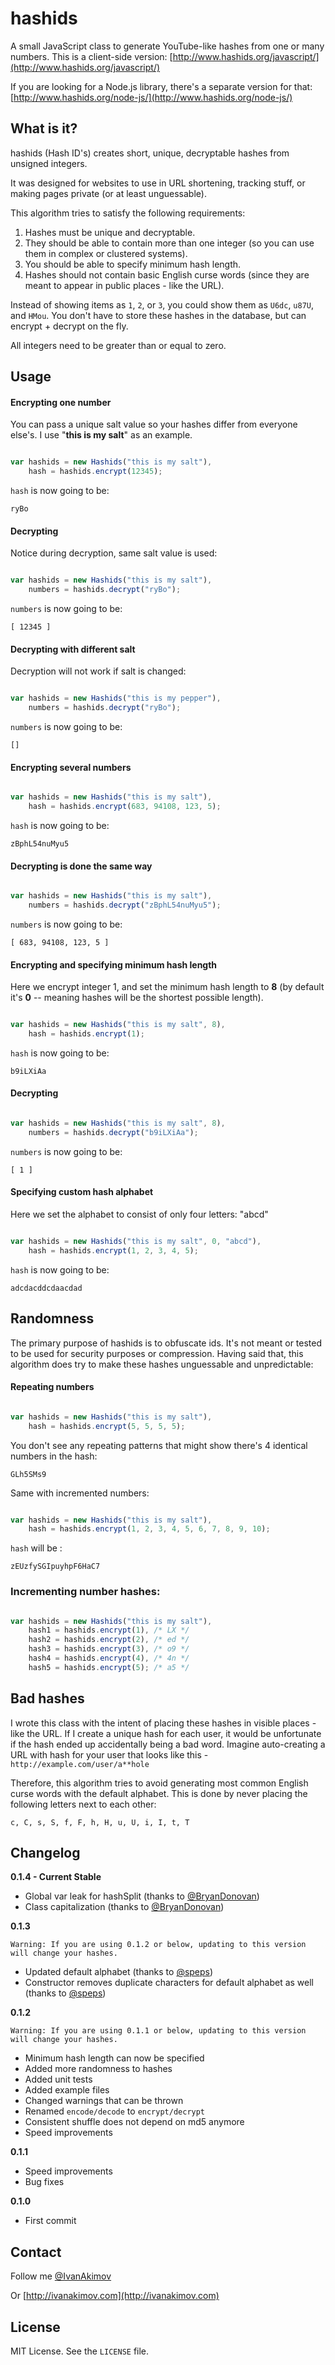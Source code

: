 
# hashids

A small JavaScript class to generate YouTube-like hashes from one or many numbers. This is a client-side version: [http://www.hashids.org/javascript/](http://www.hashids.org/javascript/)

If you are looking for a Node.js library, there's a separate version for that: [http://www.hashids.org/node-js/](http://www.hashids.org/node-js/)

## What is it?

hashids (Hash ID's) creates short, unique, decryptable hashes from unsigned integers.

It was designed for websites to use in URL shortening, tracking stuff, or making pages private (or at least unguessable).

This algorithm tries to satisfy the following requirements:

1. Hashes must be unique and decryptable.
2. They should be able to contain more than one integer (so you can use them in complex or clustered systems).
3. You should be able to specify minimum hash length.
4. Hashes should not contain basic English curse words (since they are meant to appear in public places - like the URL).

Instead of showing items as `1`, `2`, or `3`, you could show them as `U6dc`, `u87U`, and `HMou`.
You don't have to store these hashes in the database, but can encrypt + decrypt on the fly.

All integers need to be greater than or equal to zero.

## Usage

#### Encrypting one number

You can pass a unique salt value so your hashes differ from everyone else's. I use "**this is my salt**" as an example.

```javascript

var hashids = new Hashids("this is my salt"),
	hash = hashids.encrypt(12345);
```

`hash` is now going to be:

	ryBo

#### Decrypting

Notice during decryption, same salt value is used:

```javascript

var hashids = new Hashids("this is my salt"),
	numbers = hashids.decrypt("ryBo");
```

`numbers` is now going to be:

	[ 12345 ]

#### Decrypting with different salt

Decryption will not work if salt is changed:

```javascript

var hashids = new Hashids("this is my pepper"),
	numbers = hashids.decrypt("ryBo");
```

`numbers` is now going to be:

	[]

#### Encrypting several numbers

```javascript

var hashids = new Hashids("this is my salt"),
	hash = hashids.encrypt(683, 94108, 123, 5);
```

`hash` is now going to be:

	zBphL54nuMyu5

#### Decrypting is done the same way

```javascript

var hashids = new Hashids("this is my salt"),
	numbers = hashids.decrypt("zBphL54nuMyu5");
```

`numbers` is now going to be:

	[ 683, 94108, 123, 5 ]

#### Encrypting and specifying minimum hash length

Here we encrypt integer 1, and set the minimum hash length to **8** (by default it's **0** -- meaning hashes will be the shortest possible length).

```javascript

var hashids = new Hashids("this is my salt", 8),
	hash = hashids.encrypt(1);
```

`hash` is now going to be:

	b9iLXiAa

#### Decrypting

```javascript

var hashids = new Hashids("this is my salt", 8),
	numbers = hashids.decrypt("b9iLXiAa");
```

`numbers` is now going to be:

	[ 1 ]

#### Specifying custom hash alphabet

Here we set the alphabet to consist of only four letters: "abcd"

```javascript

var hashids = new Hashids("this is my salt", 0, "abcd"),
	hash = hashids.encrypt(1, 2, 3, 4, 5);
```

`hash` is now going to be:

	adcdacddcdaacdad

## Randomness

The primary purpose of hashids is to obfuscate ids. It's not meant or tested to be used for security purposes or compression.
Having said that, this algorithm does try to make these hashes unguessable and unpredictable:

#### Repeating numbers

```javascript

var hashids = new Hashids("this is my salt"),
	hash = hashids.encrypt(5, 5, 5, 5);
```

You don't see any repeating patterns that might show there's 4 identical numbers in the hash:

	GLh5SMs9

Same with incremented numbers:

```javascript

var hashids = new Hashids("this is my salt"),
	hash = hashids.encrypt(1, 2, 3, 4, 5, 6, 7, 8, 9, 10);
```

`hash` will be :

	zEUzfySGIpuyhpF6HaC7

### Incrementing number hashes:

```javascript

var hashids = new Hashids("this is my salt"),
	hash1 = hashids.encrypt(1), /* LX */
	hash2 = hashids.encrypt(2), /* ed */
	hash3 = hashids.encrypt(3), /* o9 */
	hash4 = hashids.encrypt(4), /* 4n */
	hash5 = hashids.encrypt(5); /* a5 */
```

## Bad hashes

I wrote this class with the intent of placing these hashes in visible places - like the URL. If I create a unique hash for each user, it would be unfortunate if the hash ended up accidentally being a bad word. Imagine auto-creating a URL with hash for your user that looks like this - `http://example.com/user/a**hole`

Therefore, this algorithm tries to avoid generating most common English curse words with the default alphabet. This is done by never placing the following letters next to each other:

	c, C, s, S, f, F, h, H, u, U, i, I, t, T

## Changelog

**0.1.4 - Current Stable**

- Global var leak for hashSplit (thanks to [@BryanDonovan](https://github.com/BryanDonovan))
- Class capitalization (thanks to [@BryanDonovan](https://github.com/BryanDonovan))

**0.1.3**

	Warning: If you are using 0.1.2 or below, updating to this version will change your hashes.

- Updated default alphabet (thanks to [@speps](https://github.com/speps))
- Constructor removes duplicate characters for default alphabet as well (thanks to [@speps](https://github.com/speps))

**0.1.2**

	Warning: If you are using 0.1.1 or below, updating to this version will change your hashes.

- Minimum hash length can now be specified
- Added more randomness to hashes
- Added unit tests
- Added example files
- Changed warnings that can be thrown
- Renamed `encode/decode` to `encrypt/decrypt`
- Consistent shuffle does not depend on md5 anymore
- Speed improvements

**0.1.1**

- Speed improvements
- Bug fixes

**0.1.0**

- First commit

## Contact

Follow me [@IvanAkimov](http://twitter.com/ivanakimov)

Or [http://ivanakimov.com](http://ivanakimov.com)

## License

MIT License. See the `LICENSE` file.
